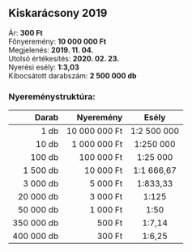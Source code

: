 ## Kiskarácsony 2019

Ár: **300 Ft**<br/>
Főnyeremény: **10 000 000 Ft**<br/>
Megjelenés: **2019. 11. 04.**<br/>
Utolsó értékesítés: **2020. 02. 23.**<br/>
Nyerési esély: **1:3,03**<br/>
Kibocsátott darabszám: **2 500 000 db**<br/>

### Nyereménystruktúra:
Darab|Nyeremény|Esély
---:|---:|:---:
1 db|10 000 000 Ft|1:2 500 000
10 db|1 000 000 Ft|1:250 000
100 db|100 000 Ft|1:25 000
1 500 db|10 000 Ft|1:1 666,67
3 000 db|5 000 Ft|1:833,33
20 000 db|3 000 Ft|1:125
50 000 db|1 000 Ft|1:50
350 000 db|500 Ft|1:7,14
400 000 db|300 Ft|1:6,25
